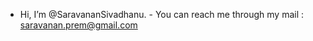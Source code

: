 -  Hi, I’m @SaravananSivadhanu. -  You can reach me through my mail :  saravanan.prem@gmail.com

<!---
SaravananSivadhanu/SaravananSivadhanu is a ✨ special ✨ repository because its `README.md` (this file) appears on your GitHub profile.
You can click the Preview link to take a look at your changes.
--->
